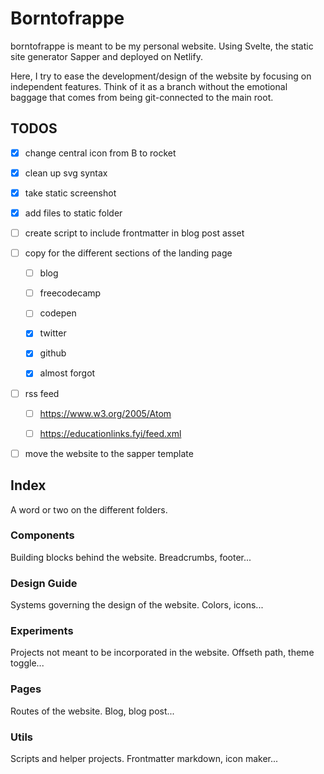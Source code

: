 # Borntofrappe

borntofrappe is meant to be my personal website. Using Svelte, the static site generator Sapper and deployed on Netlify.

Here, I try to ease the development/design of the website by focusing on independent features. Think of it as a branch without the emotional baggage that comes from being git-connected to the main root.

## TODOS

- [x] change central icon from B to rocket

- [x] clean up svg syntax

- [x] take static screenshot

- [x] add files to static folder

- [ ] create script to include frontmatter in blog post asset

- [ ] copy for the different sections of the landing page

  - [ ] blog

  - [ ] freecodecamp

  - [ ] codepen

  - [x] twitter

  - [x] github

  - [x] almost forgot

- [ ] rss feed

  - [ ] https://www.w3.org/2005/Atom

  - [ ] https://educationlinks.fyi/feed.xml

- [ ] move the website to the sapper template

## Index

A word or two on the different folders.

### Components

Building blocks behind the website. Breadcrumbs, footer...

### Design Guide

Systems governing the design of the website. Colors, icons...

### Experiments

Projects not meant to be incorporated in the website. Offseth path, theme toggle...

### Pages

Routes of the website. Blog, blog post...

### Utils

Scripts and helper projects. Frontmatter markdown, icon maker...
